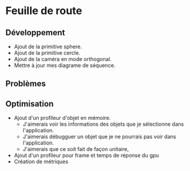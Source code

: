 # Feuille de route

## Développement

- Ajout de la primitive sphere.
- Ajout de la primitive cercle.
- Ajout de la caméra en mode orthogonal.
- Mettre à jour mes diagrame de séquence.

## Problèmes

## Optimisation

- Ajout d'un profileur d'objet en mémoire.
  - J'aimerais voir les informations des objets que je sélectionne dans l'application.
  - J'aimerais débugguer un objet que je ne pourrais pas voir dans l'application.
  - J'aimerais que ce soit fait de façon unitaire,
- Ajout d'un profileur pour frame et temps de réponse du gpu
- Création de métriques
